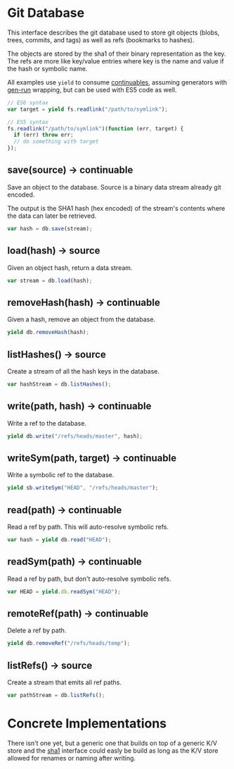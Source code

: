 # Git Database

This interface describes the git database used to store git objects (blobs, trees, commits, and tags) as well as refs (bookmarks to hashes).

The objects are stored by the sha1 of their binary representation as the key.  The refs are more like key/value entries where key is the name and value if the hash or symbolic name.

All examples use `yield` to consume [continuables][], assuming generators with [gen-run][] wrapping, but can be used with ES5 code as well.

```js
// ES6 syntax
var target = yield fs.readlink("/path/to/symlink");

// ES5 syntax
fs.readlink("/path/to/symlink")(function (err, target) {
  if (err) throw err;
  // do something with target
});
```

## save(source) -> continuable

Save an object to the database.  Source is a binary data stream already git encoded.

The output is the SHA1 hash (hex encoded) of the stream's contents where the data can later be retrieved.

```js
var hash = db.save(stream);
```

## load(hash) -> source

Given an object hash, return a data stream.  

```js
var stream = db.load(hash);
```

## removeHash(hash) -> continuable

Given a hash, remove an object from the database.

```js
yield db.removeHash(hash);
```

## listHashes() -> source

Create a stream of all the hash keys in the database.

```js
var hashStream = db.listHashes();
```

## write(path, hash) -> continuable

Write a ref to the database.

```js
yield db.write("/refs/heads/master", hash);
```

## writeSym(path, target) -> continuable

Write a symbolic ref to the database.

```js
yield sb.writeSym("HEAD", "/refs/heads/master");
```

## read(path) -> continuable

Read a ref by path.  This will auto-resolve symbolic refs.

```js
var hash = yield db.read("HEAD");
```

## readSym(path) -> continuable

Read a ref by path, but don't auto-resolve symbolic refs.

```js
var HEAD = yield.db.readSym("HEAD");
```

## remoteRef(path) -> continuable

Delete a ref by path.

```js
yield db.removeRef("/refs/heads/temp");
```

## listRefs() -> source

Create a stream that emits all ref paths.

```js
var pathStream = db.listRefs();
```

# Concrete Implementations

There isn't one yet, but a generic one that builds on top of a generic K/V store and the [sha1][] interface could easly be build as long as the K/V store allowed for renames or naming after writing.

[gen-run]: https://github.com/creationix/gen-run
[continuables]: https://github.com/creationix/js-git/blob/master/specs/continuable.md
[sha1]: https://github.com/creationix/js-git/blob/master/specs/sha1.md
